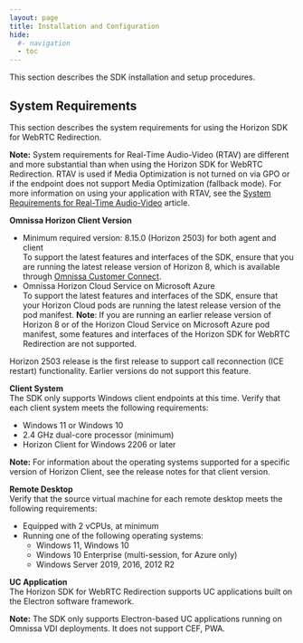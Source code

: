 ```yaml
---
layout: page
title: Installation and Configuration
hide:
  #- navigation
  - toc
---
```


This section describes the SDK installation and setup procedures.

## System Requirements
This section describes the system requirements for using the Horizon SDK for WebRTC Redirection.

**Note:** System requirements for Real-Time Audio-Video (RTAV) are different and more substantial than when using the Horizon SDK for WebRTC Redirection. RTAV is used if Media Optimization is not turned on via GPO or if the endpoint does not support Media Optimization (fallback mode). For more information on using your application with RTAV, see the [System Requirements for Real-Time Audio-Video](https://docs.omnissa.com/bundle/Horizon-Remote-Desktop-FeaturesV2206/page/SystemRequirementsforReal-TimeAudio-Video.html) article.

**Omnissa Horizon Client Version**
- Minimum required version: 8.15.0 (Horizon 2503) for both agent and client<br>To support the latest features and interfaces of the SDK, ensure that you are running the latest release version of Horizon 8, which is available through [Omnissa Customer Connect](https://customerconnect.omnissa.com/downloads/info/slug/desktop_end_user_computing/omnissa_horizon_clients/8).
- Omnissa Horizon Cloud Service on Microsoft Azure<br>To support the latest features and interfaces of the SDK, ensure that your Horizon Cloud pods are running the latest release version of the pod manifest.
**Note**: If you are running an earlier release version of Horizon 8 or of the Horizon Cloud Service on Microsoft Azure pod manifest, some features and interfaces of the Horizon SDK for WebRTC Redirection are not supported.

Horizon 2503 release is the first release to support call reconnection (ICE restart) functionality. Earlier versions do not support this feature.

**Client System**<br>
The SDK only supports Windows client endpoints at this time. Verify that each client system meets the following requirements:<br>
- Windows 11 or Windows 10<br>
- 2.4 GHz dual-core processor (minimum)<br>
- Horizon Client for Windows 2206 or later

**Note:** For information about the operating systems supported for a specific version of Horizon Client, see the release notes for that client version.

**Remote Desktop**<br>
Verify that the source virtual machine for each remote desktop meets the following requirements:
- Equipped with 2 vCPUs, at minimum<br>
- Running one of the following operating systems:<br>
  - Windows 11, Windows 10<br>
  - Windows 10 Enterprise (multi-session, for Azure only)<br>
  - Windows Server 2019, 2016, 2012 R2<br>

**UC Application**<br>
The Horizon SDK for WebRTC Redirection supports UC applications built on the Electron software framework.

**Note:** The SDK only supports Electron-based UC applications running on Omnissa VDI deployments. It does not support CEF, PWA.
